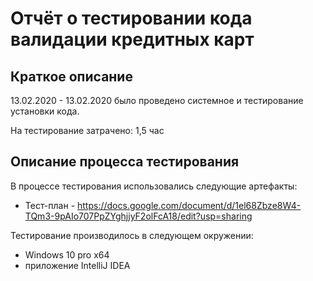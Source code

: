 # Отчёт о тестировании кода валидации кредитных карт

## Краткое описание

13.02.2020 - 13.02.2020 было проведено системное и тестирование установки кода.

На тестирование затрачено: 1,5 час

## Описание процесса тестирования

В процессе тестирования использовались следующие артефакты:
* Тест-план - https://docs.google.com/document/d/1el68Zbze8W4-TQm3-9pAIo707PpZYghjjyF2olFcA18/edit?usp=sharing

Тестирование производилось в следующем окружении:
* Windows 10 pro x64
* приложение IntelliJ IDEA
